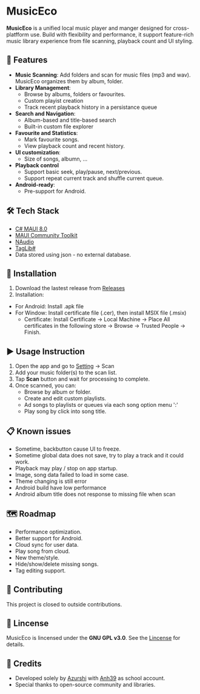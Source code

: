 # MusicEco
**MusicEco** is a unified local music player and manger designed for cross-platfform use. Build with flexibility and performance, it support feature-rich music library experience from file scanning, playback count and UI styling.
## 🌟 Features
- **Music Scanning**: Add folders and scan for music files (mp3 and wav). MusicEco organizes them by album, folder.
- **Library Management**:
  - Browse by albums, folders or favourites.
  - Custom playist creation
  - Track recent playback history in a persistance queue
- **Search and Navigation**:
  - Album-based and title-based search
  - Built-in custom file explorer
- **Favourite and Statistics**:
  - Mark favourite songs.
  - View playback count and recent history.
- **UI customization**:
  - Size of songs, albumn, ...
- **Playback control**
  - Support basic seek, play/pause, next/previous.
  - Support repeat current track and shuffle current queue.
- **Android-ready**:
  - Pre-support for Android.

## 🛠️ Tech Stack
- [C# MAUI 8.0](https://learn.microsoft.com/en-us/dotnet/maui/)
- [MAUI Community Toolkit](https://learn.microsoft.com/en-us/dotnet/communitytoolkit/maui/)
- [NAudio](https://github.com/naudio/NAudio)
- [TagLib#](https://github.com/mono/taglib-sharp)
- Data stored using json - no external database.

## 🚀 Installation
1. Download the lastest release from [Releases](https://github.com/Azurshi/MusicEco/releases)
2. Installation:
  -  For Android: Install .apk file
  -  For Window: Install certificate file (.cer), then install MSIX file (.msix)
     - Certificate:  Install Certificate -> Local Machine -> Place All certificates in the following store -> Browse -> Trusted People -> Finish.

## ▶️ Usage Instruction
1. Open the app and go to [Setting](MusicEco/Resources/Images/setting.png) -> Scan
2. Add your music folder(s) to the scan list.
3. Tap **Scan** button and wait for processing to complete.
4. Once scanned, you can:
   - Browse by album or folder.
   - Create and edit custom playlists.
   - Ad songs to playlists or queues via each song option menu ':'
   - Play song by click into song title.
## 📋 Known issues
- Sometime, backbutton cause UI to freeze.
- Sometime global data does not save, try to play a track and it could work.
- Playback may play / stop on app startup.
- Image, song data failed to load in some case.
- Theme changing is still error
- Android build have low performance
- Android album title does not response to missing file when scan
## 🗺 Roadmap
- Performance optimization.
- Better support for Android.
- Cloud sync for user data.
- Play song from cloud.
- New theme/style.
- Hide/show/delete missing songs.
- Tag editing support.
## 🤝 Contributing
This project is closed to outside contributions.
## 📄 Lincense
MusicEco is lincensed under the **GNU GPL v3.0**. See the [Lincense](./LINCENSE) for details.
## 🙌 Credits
- Developed solely by [Azurshi](https://github.com/Azurshi) with [Anh39](https://github.com/Anh39) as school account.
- Special thanks to open-source community and libraries.
